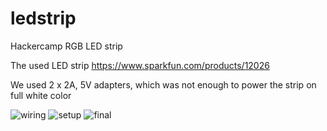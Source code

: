 ledstrip
========

Hackercamp RGB LED strip

The used LED strip https://www.sparkfun.com/products/12026

We used 2 x 2A, 5V adapters, which was not enough to power the strip on full white color

![wiring](https://lh6.googleusercontent.com/-tGrivk4xzuE/VAcGslHjFzI/AAAAAAAAIlM/s8l_Bf_Trpk/w898-h915-no/wiring.png)
![setup](https://lh3.googleusercontent.com/-vdQsYGI7bqY/VAcR1lK7AEI/AAAAAAAAIlk/tGKRuZ5uS1s/w686-h915-no/IMG_20140903_145751.jpg)
![final](https://lh3.googleusercontent.com/-XolISmCKE-0/VAcR4SnFr_I/AAAAAAAAIlw/IVZjaICRCeA/w1220-h915-no/IMG_20140903_145836.jpg)
